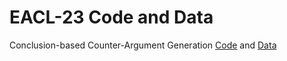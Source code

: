 # EACL-23 Code and Data

Conclusion-based Counter-Argument Generation
[Code](https://github.com/webis-de/eacl-23-conclusion-based-counter-argument-generation.html) and [Data](eacl-23-conclusion-based-counter-argument-generation.html)
